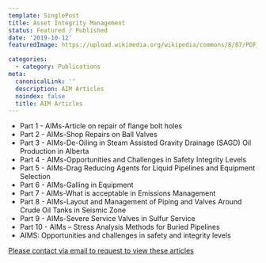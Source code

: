 ```yaml
---
template: SinglePost
title: Asset Integrity Management
status: Featured / Published
date: '2019-10-12'
featuredImage: https://upload.wikimedia.org/wikipedia/commons/8/87/PDF_file_icon.svg

categories:
  - category: Publications
meta:
  canonicalLink: ''
  description: AIM Articles
  noindex: false
  title: AIM Articles
---
```


- Part 1 - AIMs-Article on repair of flange bolt holes
- Part 2 - AIMs-Shop Repairs on Ball Valves
- Part 3 - AIMs-De-Oiling in Steam Assisted Gravity Drainage (SAGD) Oil Production in Alberta
- Part 4 - AIMs-Opportunities and Challenges in Safety Integrity Levels
- Part 5 - AIMs-Drag Reducing Agents for Liquid Pipelines and Equipment Selection
- Part 6 - AIMs-Galling in Equipment
- Part 7 - AIMs-What is acceptable in Emissions Management
- Part 8 - AIMs-Layout and Management of Piping and Valves Around Crude Oil Tanks in Seismic Zone
- Part 9 - AIMs-Severe Service Valves in Sulfur Service
- Part 10 - AIMs – Stress Analysis Methods for Buried Pipelines
- AIMS: Opportunities and challenges in safety and integrity levels


[Please contact via email to request to view these articles](https://gapvinc.com/contact)



